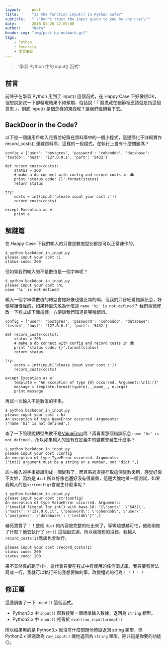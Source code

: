 ```yaml
---
layout:     post
title:      "Is the function input() in Python safe?"
subtitle:   " \"Don't trust the input given to you by any user\""
date:       2018-03-26 22:09:00
author:     "Nero"
header-img: "img/post-bg-network.gif"
tags:
    - Python
    - Security
    - 學習筆記
---
```

> “學習 Python 中的 input() 函式”

## 前言
前陣子在學習 Python 用到了 input() 這個函式，在 Happy Case 下好像很OK，但想說測試一下卻發現結果不如預期，俗話說：『 魔鬼藏在細節裡應該就是指這個意思 』，到底 input() 是個怎樣的東西呢？讓我們繼續看下去。

## BackDoor in the Code?
以下是一個讓用戶輸入花費並紀錄在資料庫中的一個小程式，這邊簡化不詳細實作 record_costs() 連線資料庫，這樣的一段程式，在執行上會有什麼問題嗎？

```
config = {'user': 'postgres', 'password': 'cohondob', 'database': 'testdb', 'host': '127.0.0.1', 'port': '5432'}

def record_costs(costs):
	status = 200
	# make a db connect with config and record costs in db
	print 'status code: {}'.format(status)
	return status

try:
	costs = int(input('please input your cost :'))
	record_costs(costs)

except Exception as e:
	print e
```

## 解謎篇
在 Happy Case 下我們輸入的只要是數值型別都是可以正常運作的。
```
$ python backdoor_in_input.py
please input your cost :1
status code: 200
```
但如果我們輸入的不是數值是一個字串呢？
```
$ python backdoor_in_input.py
please input your cost :hi
name 'hi' is not defined
```
輸入一個字串做數值的轉型會錯好像也蠻正常的啊，但我們只仔細看錯誤訊息，好像哪裡怪怪的，如果轉型失敗為什麼是 `name 'hi' is not defined`？
我們稍微修改一下程式成下面這樣，方便讓我們知道是哪種錯誤。
```
config = {'user': 'postgres', 'password': 'cohondob', 'database': 'testdb', 'host': '127.0.0.1', 'port': '5432'}

def record_costs(costs):
	status = 200
	# make a db connect with config and record costs in db
	print 'status code: {}'.format(status)
	return status

try:
	costs = int(input('please input your cost :'))
	record_costs(costs)

except Exception as e:
	template = "An exception of type {0} occurred. Arguments:\n{1!r}"
	message = template.format(type(e).__name__, e.args)
	print message
```
再試一次輸入不是數值的字串。
```
$ python backdoor_in_input.py
please input your cost : hi
An exception of type NameError occurred. Arguments:
("name 'hi' is not defined",)
```
查了一下照理說轉型失敗不是[ValueError](https://docs.python.org/2/library/exceptions.html#exceptions.ValueError)嗎？再看看那個錯誤訊息  `name 'hi' is not defined` ，所以如果輸入的是有在定義中的變數會發生什麼事？
```
$ python backdoor_in_input.py
please input your cost :config
An exception of type TypeError occurred. Arguments:
("int() argument must be a string or a number, not 'dict'",)
```
誒～輸入的字串被識別成一個變數了，而且系統直接存取這個變數來用，感覺好像不太妙，因為是 `dict` 所以好像也還好沒有很嚴重，這邊大膽地做一個測試，如果我輸入的是`str(config)`會發生什麼事呢？
```
$ python backdoor_in_input.py
please input your cost :str(config)
An exception of type ValueError occurred. Arguments:
('invalid literal for int() with base 10: "{\'port\': \'5432\', \'host\': \'127.0.0.1\', \'password\': \'cohondob\', \'user\': \'postgres\', \'database\': \'testdb\'}"',)
```
嚇死寶寶了！！整個 `dict` 的內容被完整的吐出來了，等等越想越可怕，他剛剛做了什麼？他去執行了 `str()` 這個函式誒，所以我猜想的沒錯，我輸入`record_costs(1)`應該也會執行。
```
please input your cost :record_costs(1)
status code: 200
status code: 200
```
果不其然真的跑了(抖，這代表只要在程式中有使用的任何函式庫，我只要有辦法寫成一行，我就可以執行任何我想要做的事，改變程式的行為！！！！！
## 修正篇
這邊調查了一下 `input()` 這個函式。
* Python3.x 中 `input()` 函數接受一個標準輸入數據，返回為 `string` 類型。
* Python2.x 中 `input()` 相等於 `eval(raw_input(prompt))`

所以如果用的是 Python3.x 就沒有什麼問題他預設返回 string 類型，但 Python2.x 建議改為 `raw_input()` 讓他返回為 `string` 類型，除非這是你要的功能  😏。

